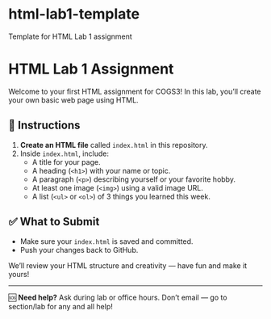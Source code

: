 # html-lab1-template
Template for HTML Lab 1 assignment 
# HTML Lab 1 Assignment

Welcome to your first HTML assignment for COGS3! In this lab, you’ll create your own basic web page using HTML.

## 🔧 Instructions

1. **Create an HTML file** called `index.html` in this repository.
2. Inside `index.html`, include:
   - A title for your page.
   - A heading (`<h1>`) with your name or topic.
   - A paragraph (`<p>`) describing yourself or your favorite hobby.
   - At least one image (`<img>`) using a valid image URL.
   - A list (`<ul>` or `<ol>`) of 3 things you learned this week.

## ✅ What to Submit

- Make sure your `index.html` is saved and committed.
- Push your changes back to GitHub.

We’ll review your HTML structure and creativity — have fun and make it yours!

---

🆘 **Need help?** Ask during lab or office hours. Don’t email — go to section/lab for any and all help!
